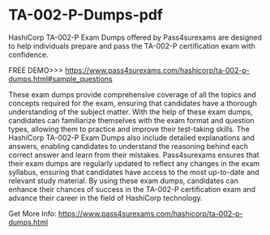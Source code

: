# TA-002-P-Dumps-pdf
HashiCorp TA-002-P Exam Dumps offered by Pass4surexams are designed to help individuals prepare and pass the TA-002-P certification exam with confidence. 

FREE DEMO>>> https://www.pass4surexams.com/hashicorp/ta-002-p-dumps.html#sample_questions

These exam dumps provide comprehensive coverage of all the topics and concepts required for the exam, ensuring that candidates have a thorough understanding of the subject matter. With the help of these exam dumps, candidates can familiarize themselves with the exam format and question types, allowing them to practice and improve their test-taking skills. The HashiCorp TA-002-P Exam Dumps also include detailed explanations and answers, enabling candidates to understand the reasoning behind each correct answer and learn from their mistakes. Pass4surexams ensures that their exam dumps are regularly updated to reflect any changes in the exam syllabus, ensuring that candidates have access to the most up-to-date and relevant study material. By using these exam dumps, candidates can enhance their chances of success in the TA-002-P certification exam and advance their career in the field of HashiCorp technology.

Get More Info: https://www.pass4surexams.com/hashicorp/ta-002-p-dumps.html
